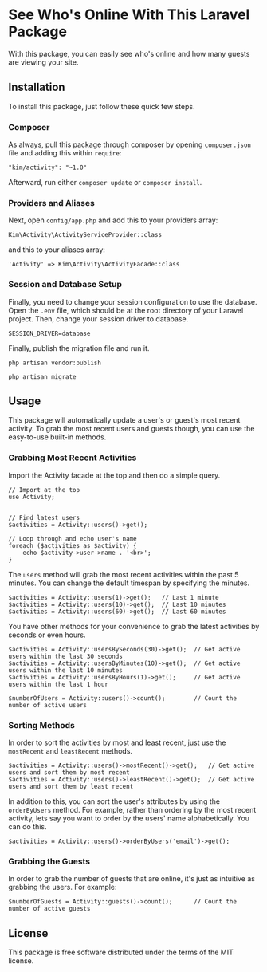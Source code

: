 # See Who's Online With This Laravel Package

With this package, you can easily see who's online and how many guests are viewing your site.

## Installation

To install this package, just follow these quick few steps.

### Composer

As always, pull this package through composer by opening `composer.json` file and adding this within `require`:

```
"kim/activity": "~1.0"
```

Afterward, run either `composer update` or `composer install`.

### Providers and Aliases

Next, open `config/app.php` and add this to your providers array:

```
Kim\Activity\ActivityServiceProvider::class
```

and this to your aliases array:

```
'Activity' => Kim\Activity\ActivityFacade::class
```

### Session and Database Setup

Finally, you need to change your session configuration to use the database. Open the `.env` file, which should be at the root directory of your Laravel project. Then, change your session driver to database.

```
SESSION_DRIVER=database
```

Finally, publish the migration file and run it.

```
php artisan vendor:publish

php artisan migrate
```

## Usage

This package will automatically update a user's or guest's most recent activity. To grab the most recent users and guests though, you can use the easy-to-use built-in methods.

### Grabbing Most Recent Activities

Import the Activity facade at the top and then do a simple query.

```
// Import at the top
use Activity;


// Find latest users
$activities = Activity::users()->get();

// Loop through and echo user's name
foreach ($activities as $activity) {
    echo $activity->user->name . '<br>';
}
```

The `users` method will grab the most recent activities within the past 5 minutes. You can change the default timespan by specifying the minutes.

```
$activities = Activity::users(1)->get();   // Last 1 minute
$activities = Activity::users(10)->get();  // Last 10 minutes
$activities = Activity::users(60)->get();  // Last 60 minutes
```

You have other methods for your convenience to grab the latest activities by seconds or even hours.

```
$activities = Activity::usersBySeconds(30)->get();  // Get active users within the last 30 seconds
$activities = Activity::usersByMinutes(10)->get();  // Get active users within the last 10 minutes
$activities = Activity::usersByHours(1)->get();     // Get active users within the last 1 hour

$numberOfUsers = Activity::users()->count();        // Count the number of active users
```

### Sorting Methods

In order to sort the activities by most and least recent, just use the `mostRecent` and `leastRecent` methods.

```
$activities = Activity::users()->mostRecent()->get();   // Get active users and sort them by most recent
$activities = Activity::users()->leastRecent()->get();  // Get active users and sort them by least recent
```

In addition to this, you can sort the user's attributes by using the `orderByUsers` method. For example, rather than ordering by the most recent activity, lets say you want to order by the users' name alphabetically. You can do this.

```
$activities = Activity::users()->orderByUsers('email')->get();
```

### Grabbing the Guests

In order to grab the number of guests that are online, it's just as intuitive as grabbing the users. For example:

```
$numberOfGuests = Activity::guests()->count();      // Count the number of active guests
```

## License

This package is free software distributed under the terms of the MIT license.